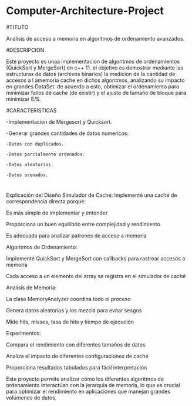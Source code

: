 # Computer-Architecture-Project

#TITUTO

Análisis de acceso a memoria en algoritmos de ordenamiento avanzados.

#DESCRIPCION

Este proyecto es unaa implementacion de algoritmos de ordenamientos (QuickSort y MergeSort) en c++ 11.
el objetivo es demostrar mediante las estructuras de datos (archivos binarios) la medicion de la cantidad
de accesos a l amemoria cache en dichos algoritmos, analizando su impacto en grandes DataSet. de acuerdo 
a esto, obtimizar el ordenamiento para minimizar fallos de cache (de existir) y el ajuste de tamaño de bloque
para minimizar E/S.

#CARACTERISTICAS

-Implementacion de Mergesort y Quicksort.

-Generar grandes cantidades de datos numericos:

    -Datos con duplicados.

    -Datos parcialmente ordenados.

    -Datos aleatorios.
    
    -Datos orenados.

#


Explicación del Diseño
Simulador de Caché: Implementé una caché de correspondencia directa porque:

Es más simple de implementar y entender

Proporciona un buen equilibrio entre complejidad y rendimiento

Es adecuada para analizar patrones de acceso a memoria

Algoritmos de Ordenamiento:

Implementé QuickSort y MergeSort con callbacks para rastrear accesos a memoria

Cada acceso a un elemento del array se registra en el simulador de caché

Análisis de Memoria:

La clase MemoryAnalyzer coordina todo el proceso

Genera datos aleatorios y los mezcla para evitar sesgos

Mide hits, misses, tasa de hits y tiempo de ejecución

Experimentos:

Compara el rendimiento con diferentes tamaños de datos

Analiza el impacto de diferentes configuraciones de caché

Proporciona resultados tabulados para fácil interpretación

Este proyecto permite analizar cómo los diferentes algoritmos de ordenamiento interactúan con la jerarquía de memoria, lo que es crucial para optimizar el rendimiento en aplicaciones que manejan grandes volúmenes de datos.